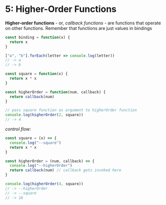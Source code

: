 # 5: Higher-Order Functions

**Higher-order functions** - or, _callback functions_ - are functions that operate on other functions.
Remember that functions are just values in bindings

```JavaScript
const binding = function(x) {
  return x
}
```

```JavaScript
["a", "b"].forEach(letter => console.log(letter))
// -> a
// -> b
```

```JavaScript
const square = function(x) {
  return x * x
}

const higherOrder = function(num, callback) {
  return callback(num)
}

// pass square function as argument to higherOrder function
console.log(higherOrder(2, square))
// -> 4
```

_control flow:_

```JavaScript
const square = (x) => {
  console.log("--square")
  return x * x
}

const higherOrder = (num, callback) => {
  console.log("--higherOrder")
  return callback(num) // callback gets invoked here
}

console.log(higherOrder(4, square))
// -> --higherOrder
// -> --square
// -> 16
```
